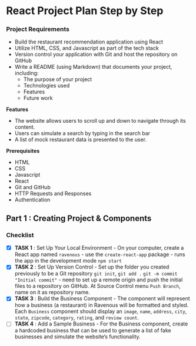 # React Project Plan Step by Step

### Project Requirements

- Build the restaurant recommendation application using React
- Utilize HTML, CSS, and Javascript as part of the tech stack
- Version control your application with Git and host the repository on
  GitHub
- Write a README (using Markdown) that documents your project,
  including:
  - The purpose of your project
  - Technologies used
  - Features
  - Future work

**Features**

- The website allows users to scroll up and down to navigate through its content.
- Users can simulate a search by typing in the search bar
- A list of mock restaurant data is presented to the user.

**Prerequisites**

- HTML
- CSS
- Javascript
- React
- Git and GitHub
- HTTP Requests and Responses
- Authentication

## Part 1 : Creating Project & Components

### Checklist

- [x] **TASK 1** : Set Up Your Local Environment - On your computer, create a React app named `ravenous` - use the `create-react-app` package - runs the app in the development mode `npm start`
- [x] **TASK 2** : Set Up Version Control - Set up the folder you created previously to be a Git repository `git init`, `git add .` `git -m commit "Initial commit"` - need to set up a remote origin and push the initial files to a repository on GitHub. At Source Control menu `Push Branch`, name on it as repository name.
- [x] **TASK 3** : Build the Business Component - The component will represent how a business (a restaurant) in Ravenous will be formatted and styled. Each `Business` component should display an `image`, `name`, `address`, `city`, `state`, `zipcode`, `category`, `rating`, and `review count`.
- [ ] **TASK 4** : Add a Sample Business - For the Business component, create a hardcoded business that can be used to generate a list of fake businesses and simulate the website’s functionality.
